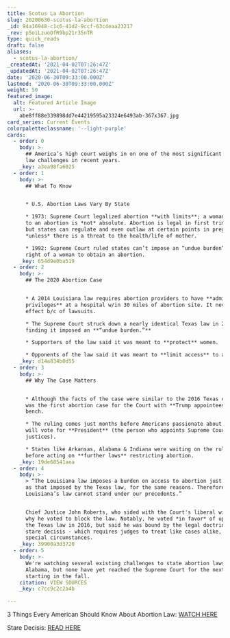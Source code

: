 ```yaml
---
title: Scotus La Abortion
slug: 20200630-scotus-la-abortion
_id: 94a16948-c1c6-41d2-9ccf-63c4eaa23217
_rev: p5oiLzuoOfR9bp21r35nTR
type: quick_reads
draft: false
aliases:
  - scotus-la-abortion/
_createdAt: '2021-04-02T07:26:47Z'
_updatedAt: '2021-04-02T07:26:47Z'
date: '2020-06-30T09:33:00.000Z'
lastmod: '2020-06-30T09:33:00.000Z'
weight: 50
featured_image:
  alt: Featured Article Image
  url: >-
    abe8ff88e339898dd7e44219595a23324e6493ab-367x367.jpg
card_series: Current Events
colorpaletteclassname: '--light-purple'
cards:
  - order: 0
    body: >-
      ## America’s high court weighs in on one of the most significant abortion
      law challenges in recent years.
    _key: a3ea98fa6025
  - order: 1
    body: >-
      ## What To Know


      * U.S. Abortion Laws Vary By State

      * 1973: Supreme Court legalized abortion **with limits**; a woman’s right
      to an abortion is *not* absolute. Abortion is legal in first trimester,
      but states can regulate and even outlaw at certain points in pregnancy,
      *unless* there is a threat to the health/life of mother.

      * 1992: Supreme Court ruled states can’t impose an “undue burden” on the
      right of a woman to obtain an abortion.
    _key: 654d9e0ba519
  - order: 2
    body: >-
      ## The 2020 Abortion Case


      * A 2014 Louisiana law requires abortion providers to have **admitting
      privileges** at a hospital w/in 30 miles of abortion site. It never took
      effect b/c of lawsuits.

      * The Supreme Court struck down a nearly identical Texas law in 2016,
      finding it imposed an **“undue burden.”**

      * Supporters of the law said it was meant to **protect** women.

      * Opponents of the law said it was meant to **limit access** to abortion.
    _key: d14a834b0d55
  - order: 3
    body: >-
      ## Why The Case Matters


      * Although the facts of the case were similar to the 2016 Texas case, this
      was the first abortion case for the Court with **Trump appointees** on the
      bench.

      * The ruling comes just months before Americans passionate about the issue
      will vote for **President** (the person who appoints Supreme Court
      justices).

      * States like Arkansas, Alabama & Indiana were waiting on the ruling
      before acting on **further laws** restricting abortion.
    _key: 19de68541aea
  - order: 4
    body: >-
      > “The Louisiana law imposes a burden on access to abortion just as severe
      as that imposed by the Texas law, for the same reasons. Therefore
      Louisiana’s law cannot stand under our precedents.”


      Chief Justice John Roberts, who sided with the Court's liberal wing, on
      why he voted to block the law. Notably, he voted *in favor* of upholding
      the Texas law in 2016, but said he was bound by the legal doctrine of
      stare decisis - which requires judges to treat like cases alike, absent
      special circumstances.
    _key: 39900a3d3720
  - order: 5
    body: >-
      We're watching several existing challenges to state abortion laws, like
      Alabama, but none have yet reached the Supreme Court for the next term
      starting in the fall.
    citation: VIEW SOURCES
    _key: c7cc9c2c2a4b

---
```

3 Things Every American Should Know About Abortion Law: [WATCH HERE](https://smarthernews.com/special-report-3-things-to-know-about-abortion-law/)

Stare Decisis: [READ HERE](https://smarthernews.com/18-07-01-stare-decisis/)